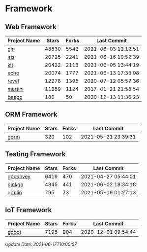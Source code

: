 # Framework

## Web Framework
| Project Name | Stars | Forks | Last Commit |
| ------------ | ----- | ----- | ----------- |
| [gin](https://github.com/gin-gonic/gin) | 48830 | 5542 | 2021-06-03 12:12:51 |
| [iris](https://github.com/kataras/iris) | 20725 | 2241 | 2021-06-16 10:52:39 |
| [kit](https://github.com/go-kit/kit) | 20422 | 2118 | 2021-06-05 13:44:19 |
| [echo](https://github.com/labstack/echo) | 20074 | 1777 | 2021-06-13 17:33:08 |
| [revel](https://github.com/revel/revel) | 12278 | 1395 | 2020-07-12 05:57:36 |
| [martini](https://github.com/go-martini/martini) | 11259 | 1124 | 2017-01-21 21:58:54 |
| [beego](https://github.com/astaxie/beego) | 180 | 50 | 2020-12-13 11:36:23 |

## ORM Framework
| Project Name | Stars | Forks | Last Commit |
| ------------ | ----- | ----- | ----------- |
| [gorm](https://github.com/jinzhu/gorm) | 320 | 102 | 2021-05-21 23:39:31 |

## Testing Framework
| Project Name | Stars | Forks | Last Commit |
| ------------ | ----- | ----- | ----------- |
| [goconvey](https://github.com/smartystreets/goconvey) | 6419 | 470 | 2021-04-27 05:44:01 |
| [ginkgo](https://github.com/onsi/ginkgo) | 4845 | 441 | 2021-06-02 18:34:18 |
| [goblin](https://github.com/franela/goblin) | 795 | 73 | 2021-05-19 01:27:13 |

## IoT Framework
| Project Name | Stars | Forks | Last Commit |
| ------------ | ----- | ----- | ----------- |
| [gobot](https://github.com/hybridgroup/gobot) | 7195 | 904 | 2020-12-01 09:54:44 |

*Update Date: 2021-06-17T10:00:57*